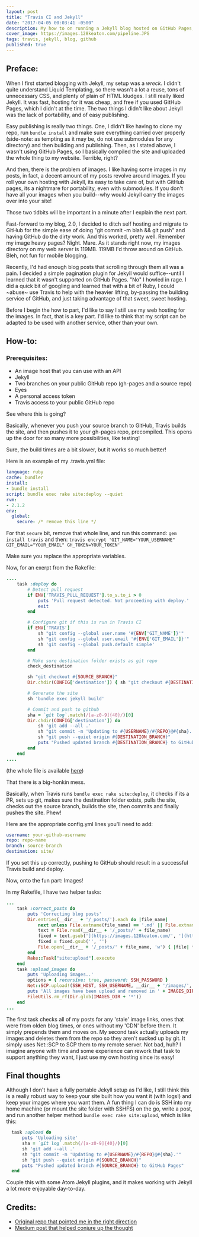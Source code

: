 ```yaml
---
layout: post
title: "Travis CI and Jekyll"
date: "2017-04-05 00:03:41 -0500"
description: My how to on running a Jekyll blog hosted on GitHub Pages, with Travis CI in the middle
cover_image: https://images.128keaton.com/pipeline.JPG
tags: travis, jekyll, blog, github
published: true
---
```

## Preface:
When I first started blogging with Jekyll, my setup was a *wreck*. I didn't quite understand Liquid Templating, so there wasn't a lot a reuse, tons of unnecessary CSS, and plenty of plain ol' HTML kludges. I still really liked Jekyll. It was fast, hosting for it was cheap, and free if you used GitHub Pages, which I didn't at the time. The two things I didn't like about Jekyll was the lack of portability, and of easy publishing.


Easy publishing is really two things. One, I didn't like having to clone my repo, run `bundle install` and make sure everything carried over properly (side-note: as tempting as it may be, do not use submodules for any directory) and then building and publishing. Then, as I stated above, I wasn't using GitHub Pages, so I basically compiled the site and uploaded the whole thing to my website. Terrible, right?  

And then, there is the problem of images. I like having some images in my posts, in fact, a decent amount of my posts revolve around images. If you roll your own hosting with Jekyll, its easy to take care of, but with GitHub pages, its a nightmare for portability, even with submodules. If you don't have all your images when you build--why would Jekyll carry the images over into your site!

Those two tidbits will be important in a minute after I explain the next part.

Fast-forward to my blog, 2.0, I decided to ditch self hosting and migrate to GitHub for the simple ease of doing "git commit -m blah && git push" and having GitHub do the dirty work. And this worked, pretty well. Remember my image heavy pages? Night. Mare. As it stands right now, my images directory on my web server is 119MB. 119MB I'd throw around on GitHub. Bleh, not fun for mobile blogging.

Recently, I'd had enough blog posts that scrolling through them all was a pain. I decided a simple pagination plugin for Jekyll would suffice--until I learned that it wasn't supported on GitHub Pages. "No" I howled in rage. I did a quick bit of googling and learned that with a bit of Ruby, I could ~abuse~ use Travis to help with the heavier lifting, by-passing the building service of GitHub, and just taking advantage of that sweet, sweet hosting.

Before I begin the how to part, I'd like to say I still use my web hosting for the images. In fact, that is a key part. I'd like to think that my script can be adapted to be used with another service, other than your own.

## How-to:

### Prerequisites:
* An image host that you can use with an API
* Jekyll
* Two branches on your public GitHub repo (gh-pages and a source repo)
* Eyes
* A personal access token
* Travis access to your public GitHub repo

See where this is going?

Basically, whenever you push your source branch to GitHub, Travis builds the site, and then pushes it to your gh-pages repo, precompiled. This opens up the door for so many more possibilities, like testing!

Sure, the build times are a bit slower, but it works so much better!

Here is an example of my .travis.yml file:

``` yaml
language: ruby
cache: bundler
install:
- bundle install
script: bundle exec rake site:deploy --quiet
rvm:
- 2.1.2
env:
  global:
    secure: /* remove this line */
```

For that `secure` bit, remove that whole line, and run this command:
`gem install travis`
and then:
 `travis encrypt 'GIT_NAME="YOUR_USERNAME" GIT_EMAIL="YOUR_EMAIL" GH_TOKEN=YOUR_TOKEN'`

Make sure you replace the appropriate variables.

Now, for an exerpt from the Rakefile:

``` rb
....
    task :deploy do
        # Detect pull request
        if ENV['TRAVIS_PULL_REQUEST'].to_s.to_i > 0
            puts 'Pull request detected. Not proceeding with deploy.'
            exit
        end

        # Configure git if this is run in Travis CI
        if ENV['TRAVIS']
            sh "git config --global user.name '#{ENV['GIT_NAME']}'"
            sh "git config --global user.email '#{ENV['GIT_EMAIL']}'"
            sh 'git config --global push.default simple'
        end

        # Make sure destination folder exists as git repo
        check_destination

        sh "git checkout #{SOURCE_BRANCH}"
        Dir.chdir(CONFIG['destination']) { sh "git checkout #{DESTINATION_BRANCH}" }

        # Generate the site
        sh 'bundle exec jekyll build'

        # Commit and push to github
        sha = `git log`.match(/[a-z0-9]{40}/)[0]
        Dir.chdir(CONFIG['destination']) do
            sh 'git add --all .'
            sh "git commit -m 'Updating to #{USERNAME}/#{REPO}@#{sha}.'"
            sh "git push --quiet origin #{DESTINATION_BRANCH}"
            puts "Pushed updated branch #{DESTINATION_BRANCH} to GitHub Pages"
        end
    end
....
```

(the whole file is available [here](https://gist.github.com/128keaton/c7a2bb21ca225fe24b7b1beb4836ff4b))

That there is a big-honkin mess.

Basically, when Travis runs `bundle exec rake site:deploy`, it checks if its a PR, sets up git, makes sure the destination folder exists, pulls the site, checks out the source branch, builds the site, then commits and finally pushes the site. Phew!

Here are the appropriate config.yml lines you'll need to add:

``` yaml
username: your-github-username
repo: repo-name
branch: source-branch
destination: site/
```

If you set this up correctly, pushing to GitHub should result in a successful Travis build and deploy.

Now, onto the fun part: Images!

In my Rakefile, I have two helper tasks:

``` ruby
...
    task :correct_posts do
        puts 'Correcting blog posts'
        Dir.entries(__dir__ + '/_posts/').each do |file_name|
            next unless File.extname(file_name) == '.md' || File.extname(file_name) == '.markdown'
            text = File.read(__dir__ + '/_posts/' + file_name)
            fixed = text.gsub('](https://images.128keaton.com/', '](https://images.128keaton.com/')
            fixed = fixed.gsub('', '')
            File.open(__dir__ + '/_posts/' + file_name, 'w') { |file| file.puts fixed }
        end
        Rake::Task["site:upload"].execute
    end
    task :upload_images do
        puts 'Uploading images..'
        options = { recursive: true, password: SSH_PASSWORD }
        Net::SCP.upload!(SSH_HOST, SSH_USERNAME, __dir__ + '/images/', '/home/12/128keaton.com/html/', options)
        puts 'All images have been upload and removed in ' + IMAGES_DIR
        FileUtils.rm_rf(Dir.glob(IMAGES_DIR + '*'))
    end
...
```

The first task checks all of my posts for any 'stale' image links, ones that were from olden blog times, or ones without my 'CDN' before them. It simply prepends them and moves on. My second task actually uploads my images and deletes them from the repo so they aren't sucked up by git. It simply uses Net::SCP to SCP them to my remote server. Not bad, huh?  I imagine anyone with time and some experience can rework that task to support anything they want, I just use my own hosting since its easy!

## Final thoughts

Although I don't have a fully portable Jekyll setup as I'd like, I still think this is a really robust way to keep your site built how you want it (with logs!) and keep your images where you want them. A fun thing I can do is SSH into my home machine (or mount the site folder with SSHFS) on the go, write a post, and run another helper method `bundle exec rake site:upload`, which is like this:

``` rb
  task :upload do
      puts 'Uploading site'
      sha = `git log`.match(/[a-z0-9]{40}/)[0]
      sh 'git add --all .'
      sh "git commit -m 'Updating to #{USERNAME}/#{REPO}@#{sha}.'"
      sh "git push --quiet origin #{SOURCE_BRANCH}"
      puts "Pushed updated branch #{SOURCE_BRANCH} to GitHub Pages"
  end
```

Couple this with some Atom Jekyll plugins, and it makes working with Jekyll a lot more enjoyable day-to-day.

## Credits:

* [Original repo that pointed me in the right direction](https://github.com/mfenner/jekyll-travis)
* [Medium post that helped conjure up the thought](https://medium.com/@nthgergo/publishing-gh-pages-with-travis-ci-53a8270e87db)
